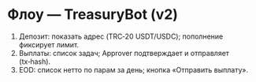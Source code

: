 # Флоу — TreasuryBot (v2)
1) Депозит: показать адрес (TRC‑20 USDT/USDC); пополнение фиксирует лимит.
2) Выплаты: список задач; Approver подтверждает и отправляет (tx‑hash).
3) EOD: список нетто по парам за день; кнопка «Отправить выплату».
